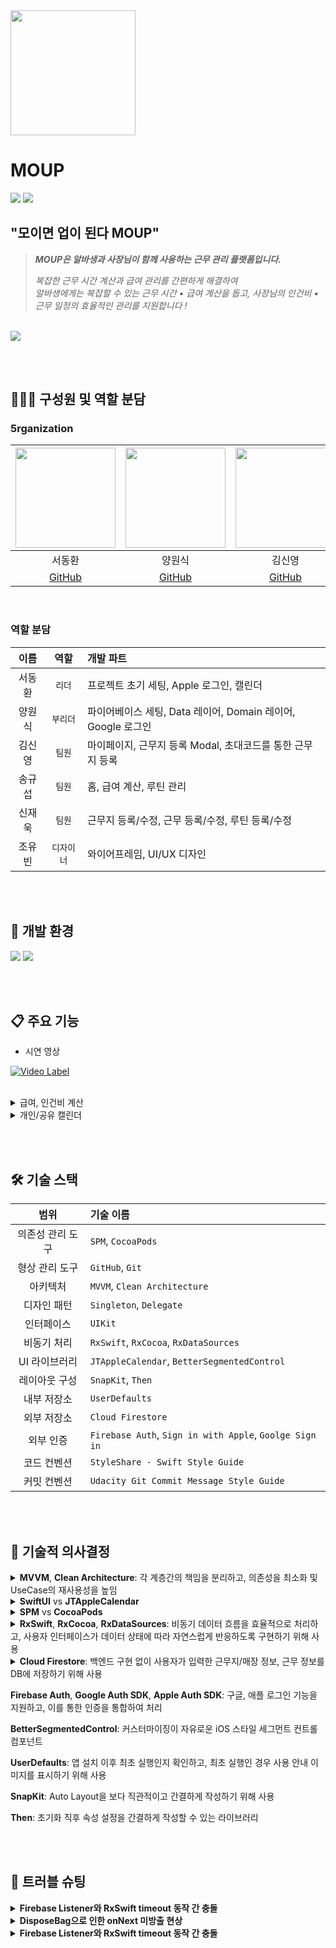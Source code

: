 <img src="https://github.com/user-attachments/assets/0abd18c7-e832-44fc-99e7-9604d8fae656" width="200">


# MOUP
<img src="https://github.com/user-attachments/assets/62d6691e-0010-45a5-a754-8f201454997f">
<img src="https://github.com/user-attachments/assets/eb2a4ae7-9ba0-4007-8ea4-265c55ed8858">


## "모이면 업이 된다 MOUP"
> ***MOUP은 알바생과 사장님이 함께 사용하는 근무 관리 플랫폼입니다.***
> 
> 
> *복잡한 근무 시간 계산과 급여 관리를 간편하게 해결하여*<br>
> *알바생에게는 복잡할 수 있는 근무 시간 • 급여 계산을 돕고, 사장님의 인건비 • 근무 일정의 효율적인 관리를 지원합니다 !*

<br>

<a href="https://apps.apple.com/kr/app/moup/id6747497191">
	<img src="https://github.com/user-attachments/assets/7cb4a863-3ed0-4869-b80c-1363759d0634">
</a>

<br><br>


## 🧑🏻‍💻 구성원 및 역할 분담

### 5rganization

<img src="https://github.com/user-attachments/assets/62b319b2-6718-496a-9c60-1ca3563e4a0b" width="160"> | <img src="https://github.com/user-attachments/assets/701f9995-1a85-444a-97c0-05b5ce8e9a8f" width="160"> | <img src="https://github.com/user-attachments/assets/882dcce8-a4f9-4a71-b6a7-06ddcfa50d4f" width="160"> | <img src="https://github.com/user-attachments/assets/182646ff-97cd-4c25-96c8-7edc91c39450" width="160"> | <img src="https://github.com/user-attachments/assets/a448d21a-ce4c-41cf-b63f-5cb8c3fd321d" width="160"> | <img src="https://github.com/user-attachments/assets/4378d8fb-c022-4a89-9b06-eb187f743ac7" width="160"> 
|:----------:|:----------:|:----------:|:----------:|:----------:|:----------:|
| 서동환 | 양원식 | 김신영 | 송규섭 | 신재욱 | 조유빈 |
[GitHub](https://github.com/SNMac) | [GitHub](https://github.com/Sheep1sik) | [GitHub](https://github.com/ksyq12) | [GitHub](https://github.com/SongKyuSeob) | [GitHub](https://github.com/tls427wodnr) |  |

<br>

### 역할 분담

| 이름 | 역할 | 개발 파트 |
|:---------:|:----------:|:----------|
| 서동환 | `리더` | 프로젝트 초기 세팅, Apple 로그인, 캘린더 |
| 양원식 | `부리더` | 파이어베이스 세팅, Data 레이어, Domain 레이어, Google 로그인 |
| 김신영 | `팀원` | 마이페이지, 근무지 등록 Modal, 초대코드를 통한 근무지 등록 |
| 송규섭 | `팀원` | 홈, 급여 계산, 루틴 관리 |
| 신재욱 | `팀원` | 근무지 등록/수정, 근무 등록/수정, 루틴 등록/수정 |
| 조유빈 | `디자이너` | 와이어프레임, UI/UX 디자인 |

<br><br>


## 🔨 개발 환경

<img src="https://img.shields.io/badge/Xcode-16.3-blue?logo=xcode"> <img src="https://img.shields.io/badge/iOS-16.0-white.svg">

<br><br>


## 📋 주요 기능
- 시연 영상

[![Video Label](http://img.youtube.com/vi/sKyvHlRNo44/0.jpg)](https://youtube.com/shorts/sKyvHlRNo44)

<br>

<details>
<summary> 급여, 인건비 계산 </summary>
<div markdown="1">

![알바생 급여 계산1](https://github.com/user-attachments/assets/43d014b0-479f-4230-bfbf-b2d915d3c438)
![알바생 급여 계산2](https://github.com/user-attachments/assets/eb00f77b-78b7-493a-b9ea-e82426e81a08)

> **급여/인건비 계산**
>
> - 근무지 등록시 해당 근무지에 대한 시급/고정급을 입력하면 실제 근무한 시간에 맞춰 자동으로 급여/인건비를 계산합니다.
> - (알바생) 한 근무지에서 이번달 오늘까지 번 돈과 모든 근무지에서 총 급여를 계산하여 제공합니다.
> - (사장님) 나의 매장에 속한 알바생들 각각의 인건비, 총 인건비를 계산하여 제공합니다.

<br>
</details>

<details>
<summary> 개인/공유 캘린더 </summary>
<div markdown="1">

![알바생 캘린더](https://github.com/user-attachments/assets/59badc09-b03a-458a-a620-6a6101b85491)

> **개인/공유 캘린더**
>
> - 개인 캘린더는 사용자가 언제 근무가 있는지, 해당 근무의 급여는 얼마인지 보여주는 캘린더 입니다.
> - 공유 캘린더에선 근무지/매장마다 근무하는 모든 인원의 근무 일정을 알 수 있습니다.
> - 필터 기능을 통해 사용자가 원하는 근무지의 일정만 선택하여 보는것이 가능합니다.

<br>
</details>

<br><br>


## 🛠️ 기술 스택

| 범위 | 기술 이름 |
|:---------:|:----------|
| 의존성 관리 도구 | `SPM`, `CocoaPods` |
| 형상 관리 도구 | `GitHub`, `Git` |
| 아키텍처 | `MVVM`, `Clean Architecture` |
| 디자인 패턴 | `Singleton`, `Delegate` |
| 인터페이스 | `UIKit` |
| 비동기 처리 | `RxSwift`, `RxCocoa`, `RxDataSources` |
| UI 라이브러리 | `JTAppleCalendar`, `BetterSegmentedControl` |
| 레이아웃 구성 | `SnapKit`, `Then` |
| 내부 저장소 | `UserDefaults` |
| 외부 저장소 | `Cloud Firestore` |
| 외부 인증 | `Firebase Auth`, `Sign in with Apple`, `Goolge Sign in` |
| 코드 컨벤션 | `StyleShare - Swift Style Guide` |
| 커밋 컨벤션 | `Udacity Git Commit Message Style Guide` |

<br><br>


## 🤔 기술적 의사결정
<details>
<summary> <b>MVVM</b>, <b>Clean Architecture</b>: 각 계층간의 책임을 분리하고, 의존성을 최소화 및 UseCase의 재사용성을 높임 </summary>	
<div markdown="1">

- 문제 상황
  - 하나의 화면 수정 시 다양한 책임들이 얽혀 코드 변경 범위가 커짐. 비즈니스 로직, 네트워크 처리, 상태 관리, UI 처리가 모두 강하게 결합되는 문제가 발생
- MVVM과 Clean Architecture를 도입하여 View는 UI 처리만 담당, 상태 관리는 ViewModel에서, 비즈니스 로직을 UseCase, Repository, Data Layer로 완전히 분리
- 장점
  - 레이어 간 인터페이스를 명확히 하여 의존성 주입이 쉬운 구조로 개발
  - 역할을 분리하여 책임이 명확해지고 깔끔한 코드 작성 가능
  - 새로운 기능을 도입하거나 교체해도 도메인 로직에 영향 없음
  - ViewModel은 UseCase에만 의존하기 때문에 앱의 핵심 로직 추상화 가능
  - 상위 계층(Presentation)이 하위 계층(Data)의 구현체가 아니라 추상 타입에 의존하여 구체적인 구현을 몰라도 되는 구조
  - 인터페이스(Protocol)를 가운데에 두고, 상위 계층과 하위 계층이 인터페이스를 바라보기 때문에 의존성 역전이 발생함

</details>

<details>
<summary> <b>SwiftUI</b> vs <b>JTAppleCalendar</b> </summary>
<div markdown="1">
	
- 캘린더의 구현 방법을 정할 때 SwiftUI와 외부 라이브러리 사이에서 고민
- UIKit+RxSwift의 일관성과 커스텀 자유도를 높이기 위해 JTAppleCalendar 채택

</details>

<details>
<summary> <b>SPM</b> vs <b>CocoaPods</b> </summary>
<div markdown="1">

- CocoaPods만 지원하는 라이브러리인 JTAppleCalendar를 도입할 때 SPM과 CocoaPods를 혼용할지, CocoaPods로 모든 라이브러리를 통합할지 고민
- SPM이 갖는 이점인 Xcode와 통합된 환경, 빠른 빌드 시간을 가져가기 위해 JTAppleCalendar만 별도로 CocoaPods로 관리
	
</details>


<details>
<summary> <b>RxSwift</b>, <b>RxCocoa</b>, <b>RxDataSources</b>: 비동기 데이터 흐름을 효율적으로 처리하고, 사용자 인터페이스가 데이터 상태에 따라 자연스럽게 반응하도록 구현하기 위해 사용 </summary>
<div markdown="1">

- Input 구조체는 다양한 사용자 이벤트를 Observable 형태로 받아 이벤트 흐름을 선언형으로 정의하고 각각의 반응을 명확하게 구분
- ViewModel 내부 상태는 Relay로 관리하여 UI에 필요한 데이터를 보존하고, 외부에서는 `.asObservable()`로 안전하게 구독하여 View와 단방향 바인딩 가능
- `transform()` 메서드 내부에서 `.flatMap` 등 다양한 연산자를 사용해 이벤트 흐름을 구성하고 코드의 가독성과 유지보수성 향상 가능. 비동기 데이터 흐름과 에러처리, 사이드 이펙트 처리 가능
- Output으로 정의한 데이터를 View에서는 UI만 반응하게 하여 상태 변화와 UI 이벤트 처리 분리 가능
	
</details>

<details>
<summary> <b>Cloud Firestore</b>: 백엔드 구현 없이 사용자가 입력한 근무지/매장 정보, 근무 정보를 DB에 저장하기 위해 사용 </summary>
<div markdown="1">
	
- 의사결정 당시 팀 내 상황
  - 짧은 일정으로 빠른 MVP 개발 및 배포를 진행하고 유저 테스트를 거쳐 앱 업데이트를 목표로 삼음
- 도입시 장점
  - Firestore는 문서(document)와 컬렉션(collection) 구조로 되어 있어 유연한 데이터 모델링 가능
  - 로그인/인증과 연동이 필요했고 팀원 모두가 동시에 접근하고 협업 가능한 구조 필요
  - 따로 백엔드를 관리하거나 서버 인프라를 관리하지 않아도 되고, 콘솔에서 바로 데이터 확인/수정 가능
 
 </details>

**Firebase Auth**, **Google Auth SDK**, **Apple Auth SDK**: 구글, 애플 로그인 기능을 지원하고, 이를 통한 인증을 통합하여 처리


**BetterSegmentedControl**: 커스터마이징이 자유로운 iOS 스타일 세그먼트 컨트롤 컴포넌트


**UserDefaults**: 앱 설치 이후 최초 실행인지 확인하고, 최초 실행인 경우 사용 안내 이미지를 표시하기 위해 사용


**SnapKit**: Auto Layout을 보다 직관적이고 간결하게 작성하기 위해 사용


**Then**: 초기화 직후 속성 설정을 간결하게 작성할 수 있는 라이브러리

<br><br>


## 🔧 트러블 슈팅

<details>
<summary> <b>Firebase Listener와 RxSwift timeout 동작 간 충돌</b> </summary>
<div markdown="1">

### 문제 상황
- 홈 화면 데이터 로딩 시 `combineLatest` 사용 중 `timeout` 에러가 지속적으로 발생
    - 첫 데이터 로딩은 성공하지만 5초 후 sequence timeout이 반복 발생

 ### 원인 분석

- Firebase Listener와 RxSwift timeout의 동작 방식이 충돌함
    - 기존 단순 Observable 방식에서 실시간 Listener 기반으로 변경되면서 문제가 발생
    - Listener는 지속적으로 감시하는 방식이라 `timeout`이 매번 초기화되는 특성을 가짐
``` Swift
routineUseCase.fetchTodayRoutineEventsGroupedByWorkplace(uid: userId, date: Date())
    .timeout(.seconds(5), scheduler: MainScheduler.instance)
```
- Listener가 첫 방출 후에도 계속 감시하여 timeout 재시작됨 ➡️ combineLatest 스트림 중단 ➡️ 새로고침 버튼 무효화

### 해결 방안

- Firebase Listener의 지속적 감시 특성을 이해하고 timeout 전략을 수정
- 일회성 API 호출과 지속적 감시의 차이점을 고려한 구현이 필요
``` Swift
routineUseCase.fetchTodayRoutineEventsGroupedByWorkplace(uid: userId, date: Date())
    .catchAndReturn([:])
```

<br>
</details>

<details>
<summary> <b>DisposeBag으로 인한 onNext 미방출 현상</b> </summary>
<div markdown="1">

### 문제 상황

``` Swift
Observable.create { observer in
    // ...
}
.subscribe(onNext: { value in
    print(value)
})
.disposed(by: DisposeBag()) // 잘못된 사용: disposeBag이 즉시 해제되어 스트림이 바로 dispose됨
```

- `Observable.create` 내부에서 `subscribe` 뒤에 `disposed(by: DisposeBag())`을 사용했을 때, `onNext`가 정상적으로 호출되지 않거나 데이터가 반환되지 않는 문제가 발생.
- 실제로 외부에서 아무런 데이터를 받을 수 없는 현상.

### 원인 분석

- `subscribe`할 때마다 새로운 `DisposeBag()`을 생성해서 사용하면, 해당 DisposeBag의 라이프사이클이 subscribe와 동시에 끝남.
- Observable이 값을 방출하기도 전에 스트림이 dispose되어, 중간에 스트림이 끊김.
- 즉, Observable의 방출이 시작되기도 전에 구독이 해제(dispose)되어 onNext가 호출되지 않음.

### 해결 방안

- **Observable.create 내부에는 DisposeBag을 사용하지 않는다.**
- 클래스 레벨의 disposeBag(예: `self.disposeBag`)을 활용한다.
- 서비스 계층이 매번 새로 생성되는 경우, subscribe 뒤에 disposeBag 사용을 금지한다.
- ViewModel이나 ViewController 등 외부에서 Observable을 구독할 때만 disposeBag을 관리하는 방식을 적용한다.

<br>
</details>

<details>
<summary> <b>Firebase Listener와 RxSwift timeout 동작 간 충돌</b> </summary>
<div markdown="1">

### 문제 상황

- 애플 로그인 구현 과정에서 appleIDToken, nonce, credential을 Observable로 반환 시도
    - `ASAuthorizationControllerDelegate` 를 통해서만 이 값들을 받을 수 있어 Rx 적용에 어려움을 느낌

### 원인 분석

- Delegate 패턴으로 작성되어있어 메인 코드가 작성된 곳과 다른 scope에 값이 전달됨
- Service 계층에서 일관적으로 Observable로 반환하는 코드를 유지하기 위해선 Rx스타일로 개선 필요

### 해결방안

- `DelegateProxy` 사용
``` Swift
import Foundation
import AuthenticationServices
import RxCocoa
import RxSwift

extension ASAuthorizationController: @retroactive HasDelegate {}

final class RxASAuthorizationControllerDelegateProxy: DelegateProxy<ASAuthorizationController, ASAuthorizationControllerDelegate>, DelegateProxyType, ASAuthorizationControllerDelegate {
    
    weak public private(set) var authController: ASAuthorizationController?
    
    public init(authController: ParentObject) {
        self.authController = authController
        super.init(parentObject: authController, delegateProxy: RxASAuthorizationControllerDelegateProxy.self)
    }
    
    static func registerKnownImplementations() {
        register { RxASAuthorizationControllerDelegateProxy(authController: $0) }
    }
}

public extension Reactive where Base: ASAuthorizationController {
    var delegate: DelegateProxy<ASAuthorizationController, ASAuthorizationControllerDelegate> {
        RxASAuthorizationControllerDelegateProxy.proxy(for: base)
    }
    
    func setDelegate(_ delegate: ASAuthorizationControllerDelegate) -> Disposable {
        RxASAuthorizationControllerDelegateProxy.installForwardDelegate(delegate,
                                                                        retainDelegate: false,
                                                                        onProxyForObject: self.base)
    }
    
    var didCompleteWithAuthorization: Observable<ASAuthorizationCredential> {
        return delegate.methodInvoked(#selector(ASAuthorizationControllerDelegate.authorizationController(controller:didCompleteWithAuthorization:)))
            .map { parameters in
                return (parameters[1] as! ASAuthorization).credential
            }
    }
}
```
- 적용 코드
``` Swift
authController.rx.didCompleteWithAuthorization.asObservable()
    .subscribe(with: self) { owner, credential in
        if let appleIDCredential = credential as? ASAuthorizationAppleIDCredential {
            guard let nonce = owner.currentNonce else {
                fatalError("Invalid state: A login callback was received, but no login request was sent.")
            }
            guard let appleIDToken = appleIDCredential.identityToken else {
                owner.logger.error("Unable to fetch identity token")
                return
            }
            guard let idTokenString = String(data: appleIDToken, encoding: .utf8) else {
                owner.logger.error("Unable to serialize token string from data: \(appleIDToken.debugDescription)")
                return
            }
            // Initialize a Firebase credential, including the user's full name.
            let credential = OAuthProvider.appleCredential(withIDToken: idTokenString, rawNonce: nonce, fullName:
appleIDCredential.fullName)
            observer.onNext((idTokenString, nonce, credential))
            observer.onCompleted()
        }
    }.disposed(by: disposeBag)
```
- `DelegateProxy`를 사용하여 `ASAuthorizationControllerDelegate` 메서드를 RxSwift 방식으로 사용할 수 있도록 구현
    - `DelegateProxy`는 Delegate를 사용하는 프레임워크와 RxSwift 사이의 다리 역할
    - Delegate 패턴을 Rx스타일로 일관적이게 구현할 수 있도록 해줌

> Rx를 지원하지 않아 Delegate를 사용했던 다른 라이브러리도 `DelegateProxy`를 사용하여 리팩토링 예정

<br>
</details>

<br><br>
